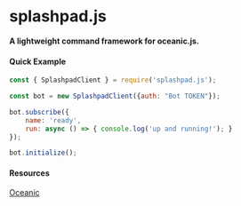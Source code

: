 # splashpad.js

**A lightweight command framework for oceanic.js.**

#### Quick Example

```js
const { SplashpadClient } = require('splashpad.js');

const bot = new SplashpadClient({auth: "Bot TOKEN"});

bot.subscribe({
    name: 'ready',
    run: async () => { console.log('up and running!'); }  
});

bot.initialize();
```

#### Resources

[Oceanic](https://github.com/OceanicJS/Oceanic)